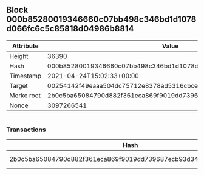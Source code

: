 ## Block 000b85280019346660c07bb498c346bd1d1078d066fc6c5c85818d04986b8814

Attribute | Value
--- | ---
Height | 36390
Hash | 000b85280019346660c07bb498c346bd1d1078d066fc6c5c85818d04986b8814
Timestamp | 2021-04-24T15:02:33+00:00
Target | 00254142f49eaaa504dc75712e8378ad5316cbcead634704b3734b6271167cc4
Merke root | 2b0c5ba65084790d882f361eca869f9019dd739687ecb93d340d434bca4c6183
Nonce | 3097266541

```

```

### Transactions

Hash | Amount
--- | ---
[2b0c5ba65084790d882f361eca869f9019dd739687ecb93d340d434bca4c6183](2b0c5ba65084790d882f361eca869f9019dd739687ecb93d340d434bca4c6183.md) | 10.00000000 SKEPTI 
